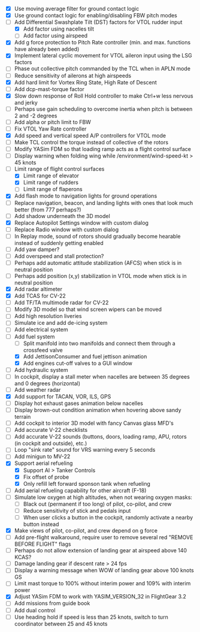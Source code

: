 * [x] Use moving average filter for ground contact logic
* [x] Use ground contact logic for enabling/disabling FBW pitch modes
* [ ] Add Differential Swashplate Tilt (DST) factors for VTOL rudder input
    * [x] Add factor using nacelles tilt
    * [ ] Add factor using airspeed
* [x] Add g force protection to Pitch Rate controller (min. and max. functions have already been added)
* [x] Implement lateral cyclic movement for VTOL aileron input using the LSG factors
* [ ] Phase out collective pitch commanded by the TCL when in APLN mode
* [ ] Reduce sensitivity of ailerons at high airspeeds
* [x] Add hard limit for Vortex Ring State, High Rate of Descent
* [ ] Add dcp-mast-torque factor
* [x] Slow down response of Roll Hold controller to make Ctrl+w less nervous and jerky
* [ ] Perhaps use gain scheduling to overcome inertia when pitch is between 2 and -2 degrees
* [ ] Add alpha or pitch limit to FBW
* [ ] Fix VTOL Yaw Rate controller
* [x] Add speed and vertical speed A/P controllers for VTOL mode
* [ ] Make TCL control the torque instead of collective of the rotors
* [ ] Modify YASim FDM so that loading ramp acts as a flight control surface
* [ ] Display warning when folding wing while /environment/wind-speed-kt > 45 knots
* [ ] Limit range of flight control surfaces
    * [x] Limit range of elevator
    * [x] Limit range of rudders
    * [ ] Limit range of flaperons
* [x] Add flash mode to navigation lights for ground operations
* [ ] Replace navigation, beacon, and landing lights with ones that look much better (from 777 perhaps?)
* [ ] Add shadow underneath the 3D model
* [x] Replace Autopilot Settings window with custom dialog
* [ ] Replace Radio window with custom dialog
* [ ] In Replay mode, sound of rotors should gradually become hearable instead of suddenly getting enabled
* [ ] Add yaw damper?
* [ ] Add overspeed and stall protection?
* [ ] Perhaps add automatic attitude stabilization (AFCS) when stick is in neutral position
* [ ] Perhaps add position (x,y) stabilization in VTOL mode when stick is in neutral position
* [x] Add radar altimeter
* [x] Add TCAS for CV-22
* [ ] Add TF/TA multimode radar for CV-22
* [ ] Modify 3D model so that wind screen wipers can be moved
* [ ] Add high resolution liveries
* [ ] Simulate ice and add de-icing system
* [ ] Add electrical system
* [ ] Add fuel system
    * [ ] Split manifold into two manifolds and connect them through a crossfeed valve
    * [x] Add JettisonConsumer and fuel jettison animation
    * [x] Add engines cut-off valves to a GUI window
* [ ] Add hydraulic system
* [ ] In cockpit, display a stall meter when nacelles are between 35 degrees and 0 degrees (horizontal)
* [ ] Add weather radar
* [x] Add support for TACAN, VOR, ILS, GPS
* [ ] Display hot exhaust gases animation below nacelles
* [ ] Display brown-out condition animation when hovering above sandy terrain
* [ ] Add cockpit to interior 3D model with fancy Canvas glass MFD's
* [ ] Add accurate V-22 checklists
* [ ] Add accurate V-22 sounds (buttons, doors, loading ramp, APU, rotors (in cockpit and outside), etc.)
* [ ] Loop "sink rate" sound for VRS warning every 5 seconds
* [ ] Add minigun to MV-22
* [x] Support aerial refueling
    * [x] Support AI > Tanker Controls
    * [x] Fix offset of probe
    * [x] Only refill left forward sponson tank when refueling
* [ ] Add aerial refueling capability for other aircraft (F-18)
* [ ] Simulate low oxygen at high altitudes, when not wearing oxygen masks:
    * [ ] Black out (permanent if too long) of pilot, co-pilot, and crew
    * [ ] Reduce sensitivity of stick and pedals input
    * [ ] When user clicks a button in the cockpit, randomly activate a nearby button instead
* [x] Make views of pilot, co-pilot, and crew depend on g force
* [ ] Add pre-flight walkaround, require user to remove several red "REMOVE BEFORE FLIGHT" flags
* [ ] Perhaps do not allow extension of landing gear at airspeed above 140 KCAS?
* [ ] Damage landing gear if descent rate > 24 fps
* [ ] Display a warning message when WOW of landing gear above 100 knots GS
* [ ] Limit mast torque to 100% without interim power and 109% with interim power
* [x] Adjust YASim FDM to work with YASIM_VERSION_32 in FlightGear 3.2
* [ ] Add missions from guide book
* [ ] Add dual control
* [ ] Use heading hold if speed is less than 25 knots, switch to turn coordinator between 25 and 45 knots
